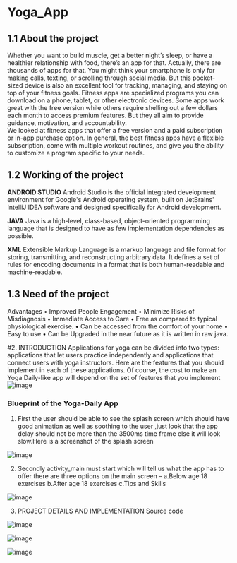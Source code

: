 # Yoga_App

## 1.1 About the project
Whether you want to build muscle, get a better night’s sleep, or have a healthier relationship with food, there’s an app for that. Actually, there are thousands of apps for that. 
You might think your smartphone is only for making calls, texting, or scrolling through social media. But this pocket-sized device is also an excellent tool for tracking, managing, and staying on top of your fitness goals. Fitness apps are specialized programs you can download on a phone, tablet, or other electronic devices. Some apps work great with the free version while others require shelling out a few dollars each month to access premium features. But they all aim to provide guidance, motivation, and accountability.  
We looked at fitness apps that offer a free version and a paid subscription or in-app purchase option. In general, the best fitness apps have a flexible subscription, come with multiple workout routines, and give you the ability to customize a program specific to your needs.  

## 1.2 Working of the project 

**ANDROID STUDIO**
Android Studio is the official integrated development environment for Google's Android operating system, built on JetBrains' IntelliJ IDEA software and designed specifically for Android development. 
 
**JAVA**
Java is a high-level, class-based, object-oriented programming language that is designed to have as few implementation dependencies as possible. 
 
**XML**
Extensible Markup Language is a markup language and file format for storing, transmitting, and reconstructing arbitrary data. It defines a set of rules for encoding documents in a format that is both human-readable and machine-readable.

## 1.3 Need of the project 
Advantages 
•	Improved People Engagement 
•	Minimize Risks of Misdiagnosis 
•	Immediate Access to Care 
•	Free as compared to typical physiological exercise. 
•	Can be accessed from the comfort of your home 
•	Easy to use 
•	Can be Upgraded in the near future as it is written in raw java. 

#2.	INTRODUCTION 
Applications for yoga can be divided into two types: applications that let users practice independently and applications that connect users with yoga instructors. Here are the features that you should implement in each of these applications. Of course, the cost to make an Yoga Daily-like app will depend on the set of features that you implement
![image](https://github.com/Shaksham-singhal/Yoga_App/assets/72217766/81d43fc2-5e2c-4447-a8f1-77ea4b383a96)

### Blueprint of the Yoga-Daily App 
1.	First the user should be able to see the splash screen which should have good animation as well as soothing to the user ,just look that the app delay should not be more than the 3500ms time frame else it will look slow.Here is a screenshot of the splash screen

![image](https://github.com/Shaksham-singhal/Yoga_App/assets/72217766/0dd388fc-bef5-4302-811a-c04a8dff59d5)

2.	Secondly activity_main must start which will tell us what the app has to offer there are three options on the main screen –
a.Below age 18 exercises 
b.After age 18 exercises 
c.Tips and Skills


![image](https://github.com/Shaksham-singhal/Yoga_App/assets/72217766/79b9c4da-5fed-4d2b-b356-a568d59538c5)


3.	PROJECT DETAILS AND IMPLEMENTATION
   Source code

   
![image](https://github.com/Shaksham-singhal/Yoga_App/assets/72217766/8df21443-0477-4cca-82b5-8352e70ab367)

![image](https://github.com/Shaksham-singhal/Yoga_App/assets/72217766/e7c289ae-98b7-4307-bb10-b8f5db038059)

![image](https://github.com/Shaksham-singhal/Yoga_App/assets/72217766/66eb206c-d053-4e3d-a6ee-49793490241b)











 


   











